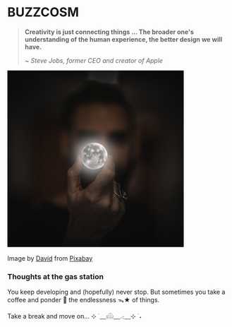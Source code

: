 # BUZZCOSM

> <b>Creativity is just connecting things ... The broader one's understanding of the human experience, the better design we will have.</b>
>
> ~ <i>Steve Jobs, former CEO and creator of Apple</i>

<img src="./img/man-2134881_1280.jpg" width="400" />

Image by <a href="https://pixabay.com/users/funkyfocus-3900817/?utm_source=link-attribution&utm_medium=referral&utm_campaign=image&utm_content=2134881">David</a> from <a href="https://pixabay.com//?utm_source=link-attribution&utm_medium=referral&utm_campaign=image&utm_content=2134881">Pixabay</a>

### Thoughts at the gas station

You keep developing and (hopefully) never stop. But sometimes you take a coffee and ponder 🤔 the endlessness ᯓ★ of things.

Take a break and move on... ⊹ ࣪ ﹏𓊝﹏𓂁﹏⊹ ࣪ ˖
